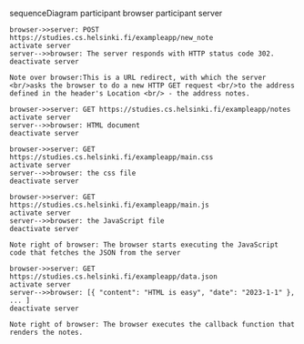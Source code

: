 sequenceDiagram
    participant browser
    participant server

    browser->>server: POST https://studies.cs.helsinki.fi/exampleapp/new_note
    activate server
    server-->>browser: The server responds with HTTP status code 302. 
    deactivate server

    Note over browser:This is a URL redirect, with which the server <br/>asks the browser to do a new HTTP GET request <br/>to the address defined in the header's Location <br/> - the address notes.
    
    browser->>server: GET https://studies.cs.helsinki.fi/exampleapp/notes
    activate server
    server-->>browser: HTML document
    deactivate server
    
    browser->>server: GET https://studies.cs.helsinki.fi/exampleapp/main.css
    activate server
    server-->>browser: the css file
    deactivate server

    browser->>server: GET https://studies.cs.helsinki.fi/exampleapp/main.js
    activate server
    server-->>browser: the JavaScript file
    deactivate server

    Note right of browser: The browser starts executing the JavaScript code that fetches the JSON from the server

    browser->>server: GET https://studies.cs.helsinki.fi/exampleapp/data.json
    activate server
    server-->>browser: [{ "content": "HTML is easy", "date": "2023-1-1" }, ... ]
    deactivate server

    Note right of browser: The browser executes the callback function that renders the notes.
